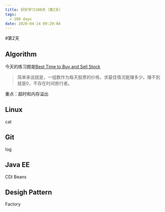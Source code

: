 ```yaml
---
title: 好好学习100天（第2天） 
tags:
  - 100 days
date: 2020-04-14 09:29:04
---
```


#第2天

## Algorithm
今天的练习题是[Best Time to Buy and Sell Stock](https://leetcode.com/problems/best-time-to-buy-and-sell-stock/)

> 简单来说就是，一组数作为每天股票的价格，求最佳情况能赚多少。赚不到就是0，不存在时间旅行者。

重点：超时和内存溢出

## Linux
cat

## Git
log

## Java EE
CDI Beans

## Desigh Pattern
Factory